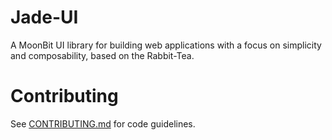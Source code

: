 # Jade-UI

A MoonBit UI library for building web applications with a focus on simplicity and composability, based on the Rabbit-Tea.

# Contributing

See [CONTRIBUTING.md](./CONTRIBUTING.md) for code guidelines.
